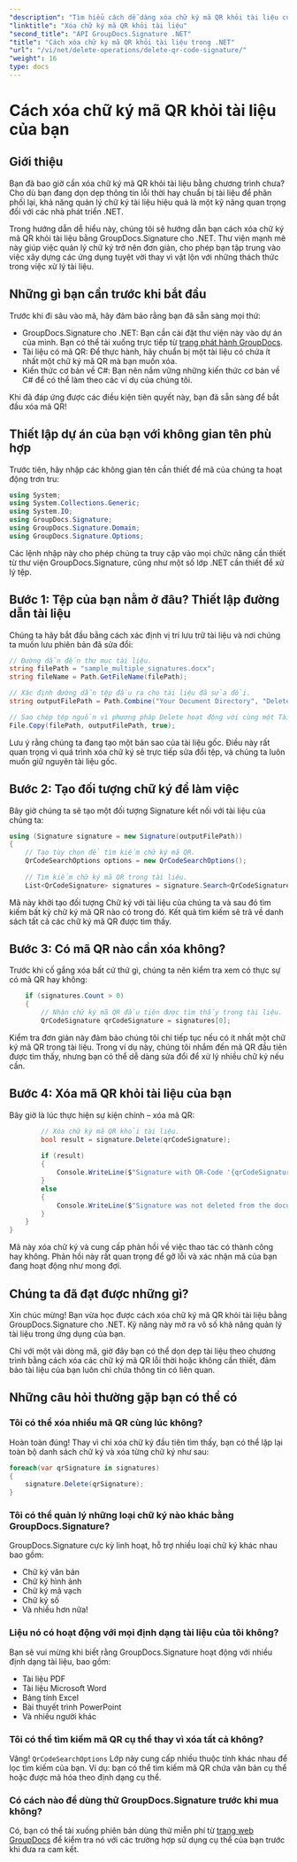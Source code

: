 ```yaml
---
"description": "Tìm hiểu cách dễ dàng xóa chữ ký mã QR khỏi tài liệu của bạn bằng GroupDocs.Signature cho .NET với hướng dẫn từng bước dành cho nhà phát triển của chúng tôi."
"linktitle": "Xóa chữ ký mã QR khỏi tài liệu"
"second_title": "API GroupDocs.Signature .NET"
"title": "Cách xóa chữ ký mã QR khỏi tài liệu trong .NET"
"url": "/vi/net/delete-operations/delete-qr-code-signature/"
"weight": 16
type: docs
---
```

# Cách xóa chữ ký mã QR khỏi tài liệu của bạn

## Giới thiệu

Bạn đã bao giờ cần xóa chữ ký mã QR khỏi tài liệu bằng chương trình chưa? Cho dù bạn đang dọn dẹp thông tin lỗi thời hay chuẩn bị tài liệu để phân phối lại, khả năng quản lý chữ ký tài liệu hiệu quả là một kỹ năng quan trọng đối với các nhà phát triển .NET.

Trong hướng dẫn dễ hiểu này, chúng tôi sẽ hướng dẫn bạn cách xóa chữ ký mã QR khỏi tài liệu bằng GroupDocs.Signature cho .NET. Thư viện mạnh mẽ này giúp việc quản lý chữ ký trở nên đơn giản, cho phép bạn tập trung vào việc xây dựng các ứng dụng tuyệt vời thay vì vật lộn với những thách thức trong việc xử lý tài liệu.

## Những gì bạn cần trước khi bắt đầu

Trước khi đi sâu vào mã, hãy đảm bảo rằng bạn đã sẵn sàng mọi thứ:

- GroupDocs.Signature cho .NET: Bạn cần cài đặt thư viện này vào dự án của mình. Bạn có thể tải xuống trực tiếp từ [trang phát hành GroupDocs](https://releases.groupdocs.com/signature/net/).
- Tài liệu có mã QR: Để thực hành, hãy chuẩn bị một tài liệu có chứa ít nhất một chữ ký mã QR mà bạn muốn xóa.
- Kiến thức cơ bản về C#: Bạn nên nắm vững những kiến thức cơ bản về C# để có thể làm theo các ví dụ của chúng tôi.

Khi đã đáp ứng được các điều kiện tiên quyết này, bạn đã sẵn sàng để bắt đầu xóa mã QR!

## Thiết lập dự án của bạn với không gian tên phù hợp

Trước tiên, hãy nhập các không gian tên cần thiết để mã của chúng ta hoạt động trơn tru:

```csharp
using System;
using System.Collections.Generic;
using System.IO;
using GroupDocs.Signature;
using GroupDocs.Signature.Domain;
using GroupDocs.Signature.Options;
```

Các lệnh nhập này cho phép chúng ta truy cập vào mọi chức năng cần thiết từ thư viện GroupDocs.Signature, cũng như một số lớp .NET cần thiết để xử lý tệp.

## Bước 1: Tệp của bạn nằm ở đâu? Thiết lập đường dẫn tài liệu

Chúng ta hãy bắt đầu bằng cách xác định vị trí lưu trữ tài liệu và nơi chúng ta muốn lưu phiên bản đã sửa đổi:

```csharp
// Đường dẫn đến thư mục tài liệu.
string filePath = "sample_multiple_signatures.docx";
string fileName = Path.GetFileName(filePath);

// Xác định đường dẫn tệp đầu ra cho tài liệu đã sửa đổi.
string outputFilePath = Path.Combine("Your Document Directory", "DeleteQRCode", fileName);

// Sao chép tệp nguồn vì phương pháp Delete hoạt động với cùng một Tài liệu.
File.Copy(filePath, outputFilePath, true);
```

Lưu ý rằng chúng ta đang tạo một bản sao của tài liệu gốc. Điều này rất quan trọng vì quá trình xóa chữ ký sẽ trực tiếp sửa đổi tệp, và chúng ta luôn muốn giữ nguyên tài liệu gốc.

## Bước 2: Tạo đối tượng chữ ký để làm việc

Bây giờ chúng ta sẽ tạo một đối tượng Signature kết nối với tài liệu của chúng ta:

```csharp
using (Signature signature = new Signature(outputFilePath))
{
    // Tạo tùy chọn để tìm kiếm chữ ký mã QR.
    QrCodeSearchOptions options = new QrCodeSearchOptions();
    
    // Tìm kiếm chữ ký mã QR trong tài liệu.
    List<QrCodeSignature> signatures = signature.Search<QrCodeSignature>(options);
```

Mã này khởi tạo đối tượng Chữ ký với tài liệu của chúng ta và sau đó tìm kiếm bất kỳ chữ ký mã QR nào có trong đó. Kết quả tìm kiếm sẽ trả về danh sách tất cả các chữ ký mã QR được tìm thấy.

## Bước 3: Có mã QR nào cần xóa không?

Trước khi cố gắng xóa bất cứ thứ gì, chúng ta nên kiểm tra xem có thực sự có mã QR hay không:

```csharp
    if (signatures.Count > 0)
    {
        // Nhận chữ ký mã QR đầu tiên được tìm thấy trong tài liệu.
        QrCodeSignature qrCodeSignature = signatures[0];
```

Kiểm tra đơn giản này đảm bảo chúng tôi chỉ tiếp tục nếu có ít nhất một chữ ký mã QR trong tài liệu. Trong ví dụ này, chúng tôi nhắm đến mã QR đầu tiên được tìm thấy, nhưng bạn có thể dễ dàng sửa đổi để xử lý nhiều chữ ký nếu cần.

## Bước 4: Xóa mã QR khỏi tài liệu của bạn

Bây giờ là lúc thực hiện sự kiện chính – xóa mã QR:

```csharp
        // Xóa chữ ký mã QR khỏi tài liệu.
        bool result = signature.Delete(qrCodeSignature);
        
        if (result)
        {
            Console.WriteLine($"Signature with QR-Code '{qrCodeSignature.Text}' and encode type '{qrCodeSignature.EncodeType.TypeName}' was deleted from document ['{fileName}'].");
        }
        else
        {
            Console.WriteLine($"Signature was not deleted from the document! Signature with QR-Code '{qrCodeSignature.Text}' and encode type '{qrCodeSignature.EncodeType.TypeName}' was not found!");
        }
    }
}
```

Mã này xóa chữ ký và cung cấp phản hồi về việc thao tác có thành công hay không. Phản hồi này rất quan trọng để gỡ lỗi và xác nhận mã của bạn đang hoạt động như mong đợi.

## Chúng ta đã đạt được những gì?

Xin chúc mừng! Bạn vừa học được cách xóa chữ ký mã QR khỏi tài liệu bằng GroupDocs.Signature cho .NET. Kỹ năng này mở ra vô số khả năng quản lý tài liệu trong ứng dụng của bạn.

Chỉ với một vài dòng mã, giờ đây bạn có thể dọn dẹp tài liệu theo chương trình bằng cách xóa các chữ ký mã QR lỗi thời hoặc không cần thiết, đảm bảo tài liệu của bạn luôn chỉ chứa thông tin có liên quan.

## Những câu hỏi thường gặp bạn có thể có

### Tôi có thể xóa nhiều mã QR cùng lúc không?

Hoàn toàn đúng! Thay vì chỉ xóa chữ ký đầu tiên tìm thấy, bạn có thể lặp lại toàn bộ danh sách chữ ký và xóa từng chữ ký như sau:

```csharp
foreach(var qrSignature in signatures)
{
    signature.Delete(qrSignature);
}
```

### Tôi có thể quản lý những loại chữ ký nào khác bằng GroupDocs.Signature?

GroupDocs.Signature cực kỳ linh hoạt, hỗ trợ nhiều loại chữ ký khác nhau bao gồm:
- Chữ ký văn bản
- Chữ ký hình ảnh
- Chữ ký mã vạch
- Chữ ký số
- Và nhiều hơn nữa!

### Liệu nó có hoạt động với mọi định dạng tài liệu của tôi không?

Bạn sẽ vui mừng khi biết rằng GroupDocs.Signature hoạt động với nhiều định dạng tài liệu, bao gồm:
- Tài liệu PDF
- Tài liệu Microsoft Word
- Bảng tính Excel
- Bài thuyết trình PowerPoint
- Và nhiều người khác

### Tôi có thể tìm kiếm mã QR cụ thể thay vì xóa tất cả không?

Vâng! `QrCodeSearchOptions` Lớp này cung cấp nhiều thuộc tính khác nhau để lọc tìm kiếm của bạn. Ví dụ: bạn có thể tìm kiếm mã QR chứa văn bản cụ thể hoặc được mã hóa theo định dạng cụ thể.

### Có cách nào để dùng thử GroupDocs.Signature trước khi mua không?

Có, bạn có thể tải xuống phiên bản dùng thử miễn phí từ [trang web GroupDocs](https://releases.groupdocs.com/) để kiểm tra nó với các trường hợp sử dụng cụ thể của bạn trước khi đưa ra cam kết.